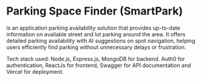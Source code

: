 # Parking Space Finder (SmartPark) 
is an application parking availability solution
that provides up-to-date information on available street and lot parking around the area.
It offers detailed parking availability with AI suggestions on spot navigation, helping users efficiently find parking without unnecessary 
delays or frustration.

Tech stack used: Node.js, Express.js, MongoDB for backend. Auth0 for authentication, ReactJs for frontend, Swagger for API documentation and 
Vercel for deployment. 

